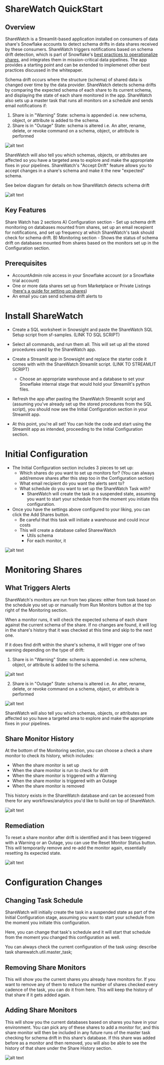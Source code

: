 # ShareWatch QuickStart

## Overview
ShareWatch is a Streamlit-based application installed on consumers of data share's Snowflake accounts to detect schema drifts in data shares received by these consumers.  ShareWatch triggers notifications based on schema drift detection, which is part of Snowflake's [best practices to operationalize shares](https://docs.google.com/document/d/1PAAw9I_BXwOV8hxPYrWHT5ubbZjUt6t43KWKZK8Kefk/edit), and integrates them in mission-critical data pipelines. The app provides a starting point and can be extended to implemenet other best practices discussed in the whitepaper. 

Schema drift occurs where the structure (schema) of shared data is changed over time by the data provider. ShareWatch detects schema drifts by comparing the expected schema of each share to its current schema, and displaying the state of each share monitored in the app. ShareWatch also sets up a master task that runs all monitors on a schedule and sends email notifications if:
1. Share is in "Warning" State: schema is appended i.e. new schema, object, or attribute is added to the schema. 
2. Share is in "Outage" State: schema is altered i.e. An alter, rename, delete, or revoke command on a schema, object, or attribute is performed

![alt text](Monitoring_vs_Configuration_Example.png)

ShareWatch will also tell you which schemas, objects, or attributes are affected so you have a targeted area to explore and make the appropriate fixes in your pipelines. ShareWatch's "Accept Drift" feature allows you to accept changes in a share's schema and make it the new "expected" schema.

See below diagram for details on how ShareWatch detects schema drift 

![alt text](Explanation.png)

## Key Features
Share Watch has 2 sections
A) Configuration section - Set up schema drift monitoring on databases mounted from shares, set up an email recepient for notifications, and set up frequency at which ShareWatch's task should check for schema drift.
B) Monitoring section - Shows the status of schema drift on databases mounted from shares based on the monitors set up in the Configuration section.

## Prerequisites
- AccountAdmin role access in your Snowflake account (or a Snowflake trial account)
- One or more data shares set up from Marketplace or Private Listings ([here's a guide for setting up shares](https://www.youtube.com/watch?v=4ksdOBT1HCw))
- An email you can send schema drift alerts to






# Install ShareWatch
- Create a SQL worksheet in Snowsight and paste the ShareWatch SQL Setup script from sf-samples. (LINK TO SQL SCRIPT)
- Select all commands, and run them all. This will set up all the stored procedures used by the ShareWatch app. 

- Create a Streamlit app in Snowsight and replace the starter code it comes with with the ShareWatch Streamlit script. (LINK TO STREAMLIT SCRIPT)
  - Choose an appropriate warehouse and a database to set your Snowflake internal stage that would hold your Streamlit's python files.
- Refresh the app after pasting the ShareWatch Streamlit script and (assuming you've already set up the stored procedures from the SQL script), you should now see the Initial Configuration section in your Streamlit app. 
- At this point, you're all set! You can hide the code and start using the Streamlit app as intended, proceeding to the Initial Configuration section.

# Initial Configuration
- The Initial Configuration section includes 3 pieces to set up:
  - Which shares do you want to set up monitors for? (You can always add/remove shares after this step too in the Configuration section)
  - What email recipient do you want the alerts sent to?
  - What schedule do you want to set up the ShareWatch Task with? 
    - ShareWatch will create the task in a suspended state, assuming you want to start your schedule from the moment you initiate this configuration.
- Once you have the settings above configured to your liking, you can click the Add Shares button.
  - Be careful that this task will initiate a warehouse and could incur costs
  - This will create a database called SharewWatch
    - Utils schema
    - For each monitor, it

![alt text](Initial_Configuration_Filled.png)




# Monitoring Shares
## What Triggers Alerts
ShareWatch's monitors are run from two places: either from task based on the schedule you set up or manually from Run Monitors button at the top right of the Monitoring section.

When a monitor runs, it will check the expected schema of each share against the current schema of the share. If no changes are found, it will log in the share's history that it was checked at this time and skip to the next one.

If it does find drift within the share's schema, it will trigger one of two warning depending on the type of drift:
1. Share is in "Warning" State: schema is appended i.e. new schema, object, or attribute is added to the schema. 

![alt text](Outage_Example.png)

2. Share is in "Outage" State: schema is altered i.e. An alter, rename, delete, or revoke command on a schema, object, or attribute is performed

![alt text](Warning_Example.png)

ShareWatch will also tell you which schemas, objects, or attributes are affected so you have a targeted area to explore and make the appropriate fixes in your pipelines.



## Share Monitor History
At the bottom of the Monitoring section, you can choose a check a share monitor to check its history, which includes:
- When the share monitor is set up
- When the share monitor is run to check for drift
- When the share monitor is triggered with a Warning
- When the share monitor is triggered with an Outage
- When the share monitor is removed

This history exists in the ShareWatch database and can be accessed from there for any workflows/analytics you'd like to build on top of ShareWatch.

![alt text](Share_History.png)

## Remediation
To reset a share monitor after drift is identified and it has been triggered with a Warning or an Outage, you can use the Reset Monitor Status button. This will temporarily remove and re-add the monitor again, essentially resetting its expected state.

![alt text](Remediation.png)

# Configuration Changes
## Changing Task Schedule
ShareWatch will initially create the task in a suspended state as part of the Initial Configuration stage, assuming you want to start your schedule from the moment you initiate this configuration. 

Here, you can change that task's schedule and it will start that schedule from the moment you changed this configuration as well.

You can always check the current configuration of the task using: describe task sharewatch.util.master_task;

## Removing Share Monitors
This will show you the current shares you already have monitors for. If you want to remove any of them to reduce the number of shares checked every cadence of the task, you can do it from here. This will keep the history of that share if it gets added again.

## Adding Share Monitors
This will show you the current databases based on shares you have in your environment. You can pick any of these shares to add a monitor for, and this share monitor will then be included in any future runs of the master task checking for schema drift in this share's database. If this share was added before as a monitor and then removed, you will also be able to see the history of that share under the Share History section.

![alt text](Configuration.png)